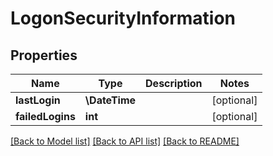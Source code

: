 # LogonSecurityInformation

## Properties
Name | Type | Description | Notes
------------ | ------------- | ------------- | -------------
**lastLogin** | **\DateTime** |  | [optional] 
**failedLogins** | **int** |  | [optional] 

[[Back to Model list]](../README.md#documentation-for-models) [[Back to API list]](../README.md#documentation-for-api-endpoints) [[Back to README]](../README.md)


